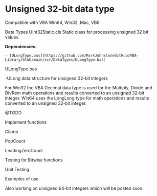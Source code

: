# Unsigned 32-bit data type 

Compatible with VBA Win64, Win32, Mac, VB6

Data Types
UInt32Static.cls Static class for processing unsigned 32 bit values.

  **Dependencies:**
  
    - [ULongType.bas](https://github.com/MarkJohnstoneGitHub/VBA-Library/blob/main/scr/DataTypes/ULongType.bas)     

ULongType.bas

-ULong data structure for unsigned 32-bit integers	

For Win32 the VBA Decimal data type is used for the Multiply, Divide and DivRem math operations and results converted to an unsigned 32-bit integer.  Win64 uses the LongLong type for math operations and results converted to an unsigned 32-bit integer.

@TODO

Implement functions

Clamp

PopCount

LeadingZeroCount

Testing for Bitwise functions

Unit Testing

Examples of use

Also working on unsigned 64-bit integers which will be posted soon.
